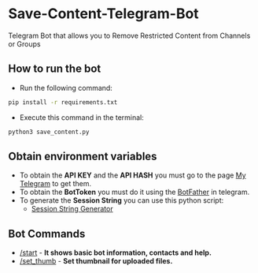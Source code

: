# Save-Content-Telegram-Bot
Telegram Bot that allows you to Remove Restricted Content from Channels or Groups

## How to run the bot
- Run the following command: 
```bash
pip install -r requirements.txt
```
- Execute this command in the terminal:
```bash
python3 save_content.py
```

## Obtain environment variables
* To obtain the **API KEY** and the **API HASH** you must go to the page [My Telegram](https://my.telegram.org) to get them.
* To obtain the **BotToken** you must do it using the [BotFather](https://t.me/BotFather) in telegram.
* To generate the **Session String** you can use this python script:
    - [Session String Generator](https://github.com/Wachu985/Session-String-Pyrogram)

## Bot Commands
- [/start]() - **It shows basic bot information, contacts and help.**
- [/set_thumb]() - **Set thumbnail for uploaded files.**